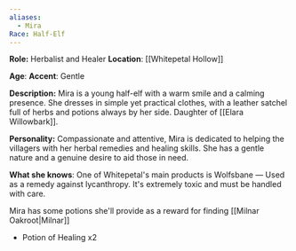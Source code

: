 ```yaml
---
aliases:
  - Mira
Race: Half-Elf
---
```

**Role:** Herbalist and Healer
**Location**: [[Whitepetal Hollow]]

**Age**: 
**Accent**: Gentle

**Description:** Mira is a young half-elf with a warm smile and a calming presence. She dresses in simple yet practical clothes, with a leather satchel full of herbs and potions always by her side.
Daughter of [[Elara Willowbark]].

**Personality:** Compassionate and attentive, Mira is dedicated to helping the villagers with her 
herbal remedies and healing skills. She has a gentle nature and a genuine desire to aid those in need.

**What she knows**:
One of Whitepetal's main products is Wolfsbane —  Used as a remedy against lycanthropy. It's extremely toxic and must be handled with care.

Mira has some potions she'll provide as a reward for finding [[Milnar Oakroot|Milnar]]
* Potion of Healing x2